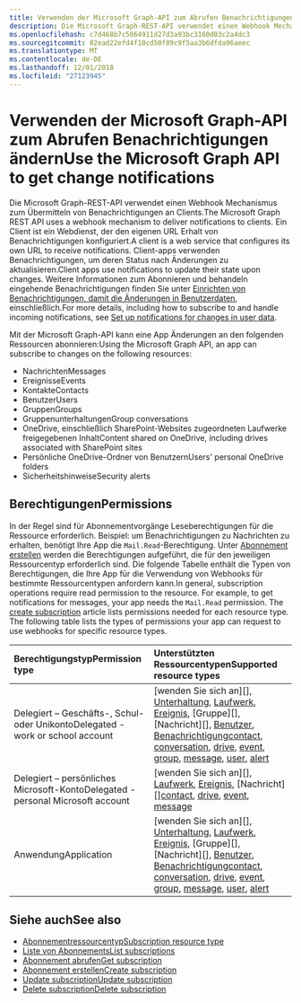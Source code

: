 ```yaml
---
title: Verwenden der Microsoft Graph-API zum Abrufen Benachrichtigungen ändern
description: Die Microsoft Graph-REST-API verwendet einen Webhook Mechanismus zum Übermitteln von Benachrichtigungen an Clients. Ein Client ist ein Webdienst, der den eigenen URL Erhalt von Benachrichtigungen konfiguriert. Client-apps verwenden Benachrichtigungen, um deren Status nach Änderungen zu aktualisieren. Weitere Einzelheiten, einschließlich das Abonnieren und behandeln eingehende Benachrichtigungen Set finden Sie unter Einrichten von Benachrichtigungen, damit die Änderungen in Benutzerdaten.
ms.openlocfilehash: c7d468b7c5064911d27d3a93bc3160d03c2a4dc3
ms.sourcegitcommit: 02ead22efd4f10cd50f89c9f5aa3b6dfda96aeec
ms.translationtype: MT
ms.contentlocale: de-DE
ms.lasthandoff: 12/01/2018
ms.locfileid: "27123945"
---
```

# <a name="use-the-microsoft-graph-api-to-get-change-notifications"></a><span data-ttu-id="1618f-106">Verwenden der Microsoft Graph-API zum Abrufen Benachrichtigungen ändern</span><span class="sxs-lookup"><span data-stu-id="1618f-106">Use the Microsoft Graph API to get change notifications</span></span>

<span data-ttu-id="1618f-107">Die Microsoft Graph-REST-API verwendet einen Webhook Mechanismus zum Übermitteln von Benachrichtigungen an Clients.</span><span class="sxs-lookup"><span data-stu-id="1618f-107">The Microsoft Graph REST API uses a webhook mechanism to deliver notifications to clients.</span></span> <span data-ttu-id="1618f-108">Ein Client ist ein Webdienst, der den eigenen URL Erhalt von Benachrichtigungen konfiguriert.</span><span class="sxs-lookup"><span data-stu-id="1618f-108">A client is a web service that configures its own URL to receive notifications.</span></span> <span data-ttu-id="1618f-109">Client-apps verwenden Benachrichtigungen, um deren Status nach Änderungen zu aktualisieren.</span><span class="sxs-lookup"><span data-stu-id="1618f-109">Client apps use notifications to update their state upon changes.</span></span> <span data-ttu-id="1618f-110">Weitere Informationen zum Abonnieren und behandeln eingehende Benachrichtigungen finden Sie unter [Einrichten von Benachrichtigungen, damit die Änderungen in Benutzerdaten](/graph/webhooks), einschließlich.</span><span class="sxs-lookup"><span data-stu-id="1618f-110">For more details, including how to subscribe to and handle incoming notifications, see [Set up notifications for changes in user data](/graph/webhooks).</span></span>

<span data-ttu-id="1618f-111">Mit der Microsoft Graph-API kann eine App Änderungen an den folgenden Ressourcen abonnieren:</span><span class="sxs-lookup"><span data-stu-id="1618f-111">Using the Microsoft Graph API, an app can subscribe to changes on the following resources:</span></span>

- <span data-ttu-id="1618f-112">Nachrichten</span><span class="sxs-lookup"><span data-stu-id="1618f-112">Messages</span></span>
- <span data-ttu-id="1618f-113">Ereignisse</span><span class="sxs-lookup"><span data-stu-id="1618f-113">Events</span></span>
- <span data-ttu-id="1618f-114">Kontakte</span><span class="sxs-lookup"><span data-stu-id="1618f-114">Contacts</span></span>
- <span data-ttu-id="1618f-115">Benutzer</span><span class="sxs-lookup"><span data-stu-id="1618f-115">Users</span></span>
- <span data-ttu-id="1618f-116">Gruppen</span><span class="sxs-lookup"><span data-stu-id="1618f-116">Groups</span></span>
- <span data-ttu-id="1618f-117">Gruppenunterhaltungen</span><span class="sxs-lookup"><span data-stu-id="1618f-117">Group conversations</span></span>
- <span data-ttu-id="1618f-118">OneDrive, einschließlich SharePoint-Websites zugeordneten Laufwerke freigegebenen Inhalt</span><span class="sxs-lookup"><span data-stu-id="1618f-118">Content shared on OneDrive, including drives associated with SharePoint sites</span></span>
- <span data-ttu-id="1618f-119">Persönliche OneDrive-Ordner von Benutzern</span><span class="sxs-lookup"><span data-stu-id="1618f-119">Users' personal OneDrive folders</span></span>
- <span data-ttu-id="1618f-120">Sicherheitshinweise</span><span class="sxs-lookup"><span data-stu-id="1618f-120">Security alerts</span></span>

## <a name="permissions"></a><span data-ttu-id="1618f-121">Berechtigungen</span><span class="sxs-lookup"><span data-stu-id="1618f-121">Permissions</span></span>

<span data-ttu-id="1618f-p103">In der Regel sind für Abonnementvorgänge Leseberechtigungen für die Ressource erforderlich. Beispiel: um Benachrichtigungen zu Nachrichten zu erhalten, benötigt Ihre App die `Mail.Read`-Berechtigung. Unter [Abonnement erstellen](../api/subscription-post-subscriptions.md) werden die Berechtigungen aufgeführt, die für den jeweiligen Ressourcentyp erforderlich sind. Die folgende Tabelle enthält die Typen von Berechtigungen, die Ihre App für die Verwendung von Webhooks für bestimmte Ressourcentypen anfordern kann.</span><span class="sxs-lookup"><span data-stu-id="1618f-p103">In general, subscription operations require read permission to the resource. For example, to get notifications for messages, your app needs the `Mail.Read` permission. The [create subscription](../api/subscription-post-subscriptions.md) article lists permissions needed for each resource type. The following table lists the types of permissions your app can request to use webhooks for specific resource types.</span></span>

| <span data-ttu-id="1618f-126">Berechtigungstyp</span><span class="sxs-lookup"><span data-stu-id="1618f-126">Permission type</span></span>                        | <span data-ttu-id="1618f-127">Unterstützten Ressourcentypen</span><span class="sxs-lookup"><span data-stu-id="1618f-127">Supported resource types</span></span>                                                      |
| :------------------------------------- | :------------------------------------------------------------------------------------ |
| <span data-ttu-id="1618f-128">Delegiert – Geschäfts-, Schul- oder Unikonto</span><span class="sxs-lookup"><span data-stu-id="1618f-128">Delegated - work or school account</span></span>     | <span data-ttu-id="1618f-129">[wenden Sie sich an][], [Unterhaltung][], [Laufwerk][], [Ereignis][], [Gruppe][], [Nachricht][], [Benutzer][], [Benachrichtigung][]</span><span class="sxs-lookup"><span data-stu-id="1618f-129">[contact][], [conversation][], [drive][], [event][], [group][], [message][], [user][], [alert][]</span></span> |
| <span data-ttu-id="1618f-130">Delegiert – persönliches Microsoft-Konto</span><span class="sxs-lookup"><span data-stu-id="1618f-130">Delegated - personal Microsoft account</span></span> | <span data-ttu-id="1618f-131">[wenden Sie sich an][], [Laufwerk][], [Ereignis][], [Nachricht][]</span><span class="sxs-lookup"><span data-stu-id="1618f-131">[contact][], [drive][], [event][], [message][]</span></span>                                        |
| <span data-ttu-id="1618f-132">Anwendung</span><span class="sxs-lookup"><span data-stu-id="1618f-132">Application</span></span>                            | <span data-ttu-id="1618f-133">[wenden Sie sich an][], [Unterhaltung][], [Laufwerk][], [Ereignis][], [Gruppe][], [Nachricht][], [Benutzer][], [Benachrichtigung][]</span><span class="sxs-lookup"><span data-stu-id="1618f-133">[contact][], [conversation][], [drive][], [event][], [group][], [message][], [user][], [alert][]</span></span> |

## <a name="see-also"></a><span data-ttu-id="1618f-134">Siehe auch</span><span class="sxs-lookup"><span data-stu-id="1618f-134">See also</span></span>

- [<span data-ttu-id="1618f-135">Abonnementressourcentyp</span><span class="sxs-lookup"><span data-stu-id="1618f-135">Subscription resource type</span></span>](./subscription.md)
- [<span data-ttu-id="1618f-136">Liste von Abonnements</span><span class="sxs-lookup"><span data-stu-id="1618f-136">List subscriptions</span></span>](../api/subscription-list.md)
- [<span data-ttu-id="1618f-137">Abonnement abrufen</span><span class="sxs-lookup"><span data-stu-id="1618f-137">Get subscription</span></span>](../api/subscription-get.md)
- [<span data-ttu-id="1618f-138">Abonnement erstellen</span><span class="sxs-lookup"><span data-stu-id="1618f-138">Create subscription</span></span>](../api/subscription-post-subscriptions.md)
- [<span data-ttu-id="1618f-139">Update subscription</span><span class="sxs-lookup"><span data-stu-id="1618f-139">Update subscription</span></span>](../api/subscription-update.md)
- [<span data-ttu-id="1618f-140">Delete subscription</span><span class="sxs-lookup"><span data-stu-id="1618f-140">Delete subscription</span></span>](../api/subscription-delete.md)

[Kontakt]: ./contact.md
[contact]: ./contact.md
[Unterhaltung]: ./conversation.md
[conversation]: ./conversation.md
[Laufwerk]: ./drive.md
[drive]: ./drive.md
[Ereignis]: ./event.md
[event]: ./event.md
[group]: ./group.md
[message]: ./message.md
[Benutzer]: ./user.md
[user]: ./user.md
[Benachrichtigung]: ./alert.md
[alert]: ./alert.md